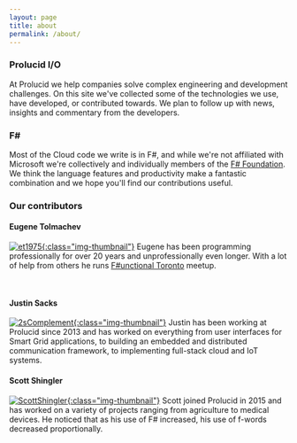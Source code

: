```yaml
---
layout: page
title: about
permalink: /about/
---
```


### Prolucid I/O
At Prolucid we help companies solve complex engineering and development challenges.
On this site we've collected some of the technologies we use, have developed, or contributed towards. 
We plan to follow up with news, insights and commentary from the developers.

### F&#35;
Most of the Cloud code we write is in F#, and while we're not affiliated with Microsoft we're collectively and individually members of the [F&#35; Foundation](http://fsharp.org/). We think the language features and productivity make a fantastic combination and we hope you'll find our contributions useful.

### Our contributors

#### Eugene Tolmachev
[![et1975](https://avatars3.githubusercontent.com/u/623703?v=3&s=64){:class="img-thumbnail"}](https://github.com/et1975) Eugene has been programming professionally for over 20 years and unprofessionally even longer. With a lot of help from others he runs [F#unctional Toronto](https://www.meetup.com/FSharp-Toronto/) meetup.

<br />

#### Justin Sacks
[![2sComplement](https://avatars0.githubusercontent.com/u/13887634?v=3&s=64){:class="img-thumbnail"}](https://github.com/2sComplement) Justin has been working at Prolucid since 2013 and has worked on everything from user interfaces for Smart Grid applications, to building an embedded and distributed communication framework, to implementing full-stack cloud and IoT systems.


#### Scott Shingler
[![ScottShingler](https://avatars1.githubusercontent.com/u/10943423){:class="img-thumbnail"}](https://github.com/ScottShingler) Scott joined Prolucid in 2015 and has worked on a variety of projects ranging from agriculture to medical devices. He noticed that as his use of F# increased, his use of f-words decreased proportionally.


